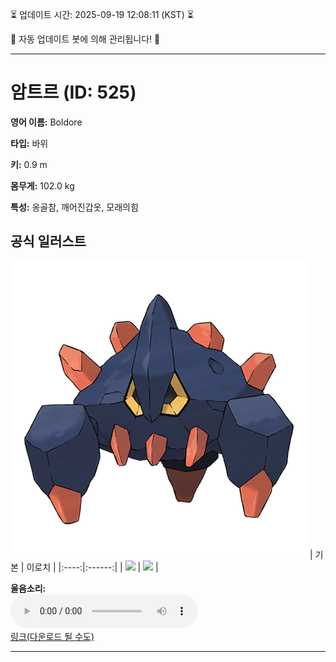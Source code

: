 
⏳ 업데이트 시간: 2025-09-19 12:08:11 (KST) ⏳

🤖 자동 업데이트 봇에 의해 관리됩니다! 🤖

---

# 암트르 (ID: 525)
**영어 이름:** Boldore

**타입:** 바위

**키:** 0.9 m

**몸무게:** 102.0 kg

**특성:** 옹골참, 깨어진갑옷, 모래의힘

## 공식 일러스트
![](https://raw.githubusercontent.com/PokeAPI/sprites/master/sprites/pokemon/other/official-artwork/525.png)
| 기본 | 이로치 |
|:----:|:------:|
| <img src="http://play.pokemonshowdown.com/sprites/ani/boldore.gif" width="200"> | <img src="http://play.pokemonshowdown.com/sprites/ani-shiny/boldore.gif" width="200"> |

**울음소리:**<br><audio controls src="https://raw.githubusercontent.com/PokeAPI/cries/main/cries/pokemon/latest/525.ogg"></audio><br> [링크(다운로드 될 수도)](https://raw.githubusercontent.com/PokeAPI/cries/main/cries/pokemon/latest/525.ogg)


---
